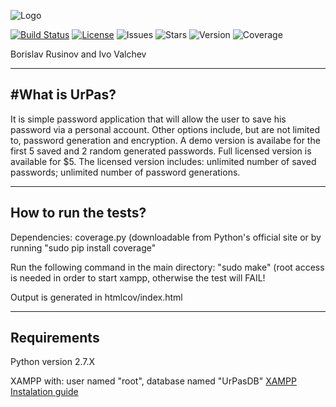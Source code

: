 ![Logo](http://s24.postimg.org/vb2g9mla9/Ur_Pas_Logo.png)

[![Build Status](https://travis-ci.org/I-Valchev/UrPas.svg?branch=master)](https://travis-ci.org/I-Valchev/UrPas) [![License](https://img.shields.io/hexpm/l/plug.svg)](https://img.shields.io/hexpm/l/plug.svg) ![Issues](https://img.shields.io/github/issues/I-Valchev/UrPas.svg) ![Stars](https://img.shields.io/github/stars/I-Valchev/UrPas.svg) ![Version](https://img.shields.io/badge/version-0.0.1-brightgreen.svg) ![Coverage](https://img.shields.io/badge/coverage-56%25-yellowgreen.svg)

Borislav Rusinov and Ivo Valchev

---
#What is UrPas? 
---
It is simple password application that will allow the user to save his password via a personal account.
Other options include, but are not limited to, password generation and encryption.
A demo version is availabe for the first 5 saved and 2 random generated passwords.
Full licensed version is available for $5. 
The licensed version includes: unlimited number of saved passwords; unlimited number of password generations.

---
How to run the tests?
---

Dependencies: coverage.py (downloadable from Python's official site or by running "sudo pip install coverage"

Run the following command in the main directory: "sudo make" (root access is needed in order to start xampp, otherwise the test will FAIL!

Output is generated in htmlcov/index.html

---
Requirements
---

Python version 2.7.X

XAMPP with: user named "root", database named "UrPasDB" [XAMPP Instalation guide](http://ubuntuportal.com/2013/12/how-to-install-xampp-1-8-3-for-linux-in-ubuntu-desktop.html)